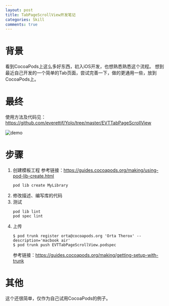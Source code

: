 ```yaml
---
layout: post
title: TabPageScrollView开发笔记
categories: Skill
comments: true
---
```







# 背景
看到CocoaPods上这么多好东西，初入iOS开发，也想熟悉熟悉这个流程。
想到最近自己开发的一个简单的Tab页面，尝试完善一下，做的更通用一些，放到CocoaPods上。

# 最终
使用方法及代码见：<https://github.com/everettjf/Yolo/tree/master/EVTTabPageScrollView>

![demo](https://everettjf.github.io/images/extern/EVTTabPageScrollView.gif)
<!-- more -->


# 步骤

1. 创建模板工程
    参考链接：<https://guides.cocoapods.org/making/using-pod-lib-create.html>
    ```
    pod lib create MyLibrary
    ```
2. 修改描述、编写库的代码
3. 测试
    ```
    pod lib lint
    pod spec lint
    ```
4. 上传
    ```
    $ pod trunk register orta@cocoapods.org 'Orta Therox' --description='macbook air'
    $ pod trunk push EVTTabPageScrollView.podspec
    ```
    参考链接：<https://guides.cocoapods.org/making/getting-setup-with-trunk>

# 其他
这个还很简单，仅作为自己试用CocoaPods的例子。
